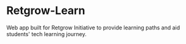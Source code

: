 # Retgrow-Learn
Web app built for Retgrow Initiative to provide learning paths and aid students' tech learning journey.
